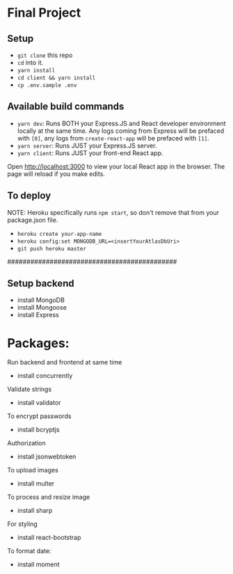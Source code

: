 # Final Project

## Setup

- `git clone` this repo
- `cd` into it.
- `yarn install`
- `cd client && yarn install`
- `cp .env.sample .env`

## Available build commands

- `yarn dev`: Runs BOTH your Express.JS and React developer environment locally at the same time. Any logs coming from Express will be prefaced with `[0]`, any logs from `create-react-app` will be prefaced with `[1]`.
- `yarn server`: Runs JUST your Express.JS server.
- `yarn client`: Runs JUST your front-end React app.

Open [http://localhost:3000](http://localhost:3000) to view your local React app in the browser. The page will reload if you make edits.

## To deploy

NOTE: Heroku specifically runs `npm start`, so don't remove that from your package.json file.

- `heroku create your-app-name`
- `heroku config:set MONGODB_URL=<insertYourAtlasDbUri>`
- `git push heroku master`

############################################
## Setup backend

- install MongoDB
- install Mongoose
- install Express


# Packages:

Run backend and frontend at same time
- install concurrently

Validate strings 
- install validator

To encrypt passwords 
- install bcryptjs

Authorization
- install jsonwebtoken

To upload images
- install multer

To process and resize image
- install sharp

For styling
- install react-bootstrap

To format date:
- install moment


